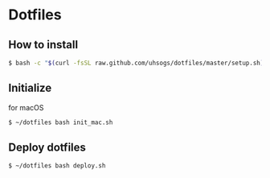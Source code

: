 # Dotfiles

## How to install

```bash
$ bash -c "$(curl -fsSL raw.github.com/uhsogs/dotfiles/master/setup.sh)"
```

## Initialize
for macOS

```bash
$ ~/dotfiles bash init_mac.sh
```

## Deploy dotfiles

```bash
$ ~/dotfiles bash deploy.sh
```
